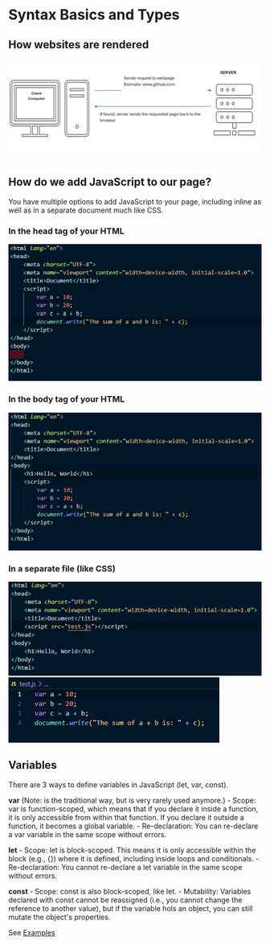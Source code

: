 # Syntax Basics and Types

## How websites are rendered
![Image depicting how a client system requests a website and a server responds with the website back.](assets/server-request.png)

## How do we add JavaScript to our page?
You have multiple options to add JavaScript to your page, including inline as well as in a separate document much like CSS.

### In the head tag of your HTML
![Image depicting adding JavaScript directly in the head tag of your html](./assets/JavaScript-Placement-1.png)

### In the body tag of your HTML
![Image depicting adding JavaScript directly in the body tag of your html](./assets/JavaScript-Placement-2.png)

### In a separate file (like CSS)
![Image depicting adding JavaScript from an external file in your html](./assets/JavaScript-Placement-3.png)
![Image depicting JavaScript in a separate file](./assets/JavaScript-Placement-3-2.png)

## Variables
There are 3 ways to define variables in JavaScript (let, var, const). 

**var** (Note: is the traditional way, but is very rarely used anymore.)
    - Scope: var is function-scoped, which means that if you declare it inside a function, it is only accessible from within that function. If you declare it outside a function, it becomes a global variable.
    - Re-declaration: You can re-declare a var variable in the same scope without errors.

**let**
    - Scope: let is block-scoped. This means it is only accessible within the block (e.g., {}) where it is defined, including inside loops and conditionals.
    - Re-declaration: You cannot re-declare a let variable in the same scope without errors.

**const**
    - Scope: const is also block-scoped, like let.
    - Mutability: Variables declared with const cannot be reassigned (i.e., you cannot change the reference to another value), but if the variable hols an object, you can still mutate the object's properties.

See [Examples](./01-syntax-basics-and-types.js)
